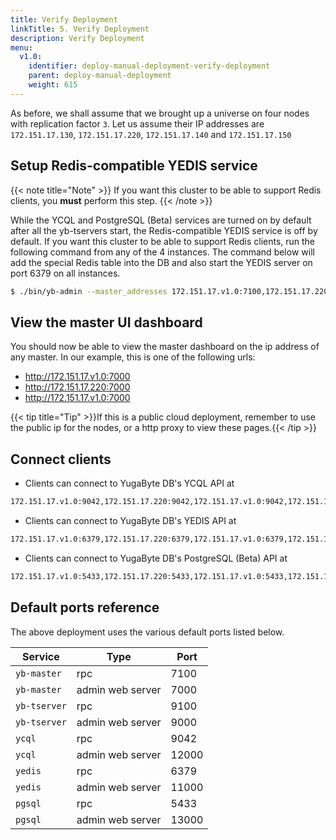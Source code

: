 ```yaml
---
title: Verify Deployment
linkTitle: 5. Verify Deployment
description: Verify Deployment
menu:
  v1.0:
    identifier: deploy-manual-deployment-verify-deployment
    parent: deploy-manual-deployment
    weight: 615
---
```


As before, we shall assume that we brought up a universe on four nodes with replication factor `3`. Let us assume their IP addresses are `172.151.17.130`, `172.151.17.220`, `172.151.17.140` and `172.151.17.150`


## Setup Redis-compatible YEDIS service

{{< note title="Note" >}}
If you want this cluster to be able to support Redis clients, you **must** perform this step.
{{< /note >}}

While the YCQL and PostgreSQL (Beta) services are turned on by default after all the yb-tservers start, the Redis-compatible YEDIS service is off by default. If you want this cluster to be able to support Redis clients, run the following command from any of the 4 instances. The command below will add the special Redis table into the DB and also start the YEDIS server on port 6379 on all instances.

```sh
$ ./bin/yb-admin --master_addresses 172.151.17.v1.0:7100,172.151.17.220:7100,172.151.17.v1.0:7100 setup_redis_table
```

## View the master UI dashboard

You should now be able to view the master dashboard on the ip address of any master. In our example, this is one of the following urls:

- http://172.151.17.v1.0:7000
- http://172.151.17.220:7000
- http://172.151.17.v1.0:7000

{{< tip title="Tip" >}}If this is a public cloud deployment, remember to use the public ip for the nodes, or a http proxy to view these pages.{{< /tip >}}<br>

## Connect clients

- Clients can connect to YugaByte DB's YCQL API at

```sh
172.151.17.v1.0:9042,172.151.17.220:9042,172.151.17.v1.0:9042,172.151.17.v1.0:9042
```

- Clients can connect to YugaByte DB's YEDIS API at

```sh
172.151.17.v1.0:6379,172.151.17.220:6379,172.151.17.v1.0:6379,172.151.17.v1.0:6379
```

- Clients can connect to YugaByte DB's PostgreSQL (Beta) API at

```sh
172.151.17.v1.0:5433,172.151.17.220:5433,172.151.17.v1.0:5433,172.151.17.v1.0:5433
```


## Default ports reference

The above deployment uses the various default ports listed below. 

Service | Type | Port 
--------|------| -------
`yb-master` | rpc | 7100
`yb-master` | admin web server | 7000
`yb-tserver` | rpc | 9100
`yb-tserver` | admin web server | 9000
`ycql` | rpc | 9042
`ycql` | admin web server | 12000
`yedis` | rpc | 6379
`yedis` | admin web server | 11000
`pgsql` | rpc | 5433
`pgsql` | admin web server | 13000
